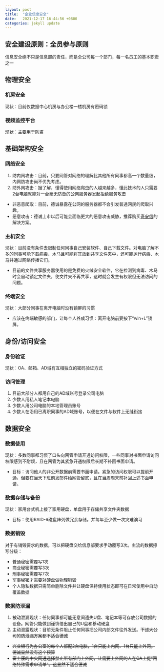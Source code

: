```yaml
---
layout: post
title:  "企业信息安全"
date:   2021-12-17 16:44:56 +0800
categories: jekyll update
---
```


## **安全建设原则：全员参与原则**
信息安全绝不只是信息部的责任，而是全公司每一个部门，每一名员工的基本职责之一

## 物理安全

### 机房安全
现状：目前仅数据中心机房与办公楼一楼机房有密码锁

### 视频监控平台
现状：主要用于防盗

## 基础架构安全

### 网络安全
1. 防内网攻击：目前，只要网管对网络的理解比其他所有同事都高一个数量级，内网防攻击尚不优先考虑。
1. 防外网攻击：据了解，懂得使用网络爬虫的人越来越多，懂此技术的人只需要2台电脑就能对一台毫无防备的公网服务器发起拒绝服务攻击
+ 非恶意爬取：目前，德诚暴露在公网的服务器都不会引发普通网民的爬取兴趣。
+ 恶意攻击：德诚上市以后可能会面临更大的恶意攻击威胁，推荐购买[奇安信](https://www.qianxin.com/product/detail/pid/376)的解决方案。

### 主机安全
现状：目前没有条件去限制任何同事自己安装软件、自己下载文件。对电脑了解不多的同事可能下载病毒、木马且可能将其放到共享文件夹中，还可能运行病毒、木马并通过网络传播它们。
+ 目前的文件共享服务器使用的是免费的火绒安全软件，它在检测到病毒、木马时会自动锁定文件夹，使文件夹不再共享，这时就会发生有权限但无法访问的问题。

### 终端安全
现状：大部分同事在离开电脑时没有锁屏的习惯
+ 应该在终端敏感的部门，让每个人养成习惯：离开电脑前要按下“win+L”锁屏。

## 身份/访问安全

### 身份验证
现状：OA、邮箱、AD域有互相独立的密码验证方式

### 访问管理
1. 目前大部分人都用自己的AD域账号登录公司电脑
1. 少数人用私人笔记本电脑
1. 少数人用公司电脑的本地管理员账号
1. 少数人在沿用已离职同事的AD域账号，以便在文件与软件上无缝衔接

## 数据安全

### 数据使用
现状：多数同事都习惯了口头向网管申请开通访问权限，一些同事对书面申请访问权限感到不耐烦，且在网管为其紧急开通权限后长期不补回书面申请。
+ 目标：访问他人的非公开数据前需要书面申请。紧急的访问权限可以提前开通，但要在当天下班前发邮件给网管留底，且在当周周末前补回上述书面申请。

### 数据存储与备份
现状：家用台式机上接了家用硬盘，单盘用于存储共享文件夹数据
+ 目标：使用RAID-6磁盘阵列做冗余存储，并每年至少做一次灾难演习

### 数据销毁
对于有销毁要求的数据，可以把硬盘交给信息部要求手动覆写3次。主流的数据擦写分级：
+ 普通秘密需覆写1次
+ 商业秘密需覆写3次
+ 刑事秘密需覆写7次
+ 军事秘密才需要对硬盘做物理销毁
+ 个人隐私数据只需简单删除文件并让硬盘保持使用状态即可在日常使用中自动覆盖数据

### 数据防泄漏
1. 被动泄漏现状：任何同事都可能无意间遗失U盘、笔记本等可存放公司数据的设备。网管只能做到谨慎借出自己的U盘和移动硬盘
1. 主动泄露现状：目前无条件阻止任何同事把公司内部文件往外发送。~~下述大公司的防泄漏方案都不适合德诚~~
+ ~~兴业银行为办公室的每个人都配2台电脑，1台只能上内网、1台只能上外网。德诚显然没有这个预算~~
+ ~~富士康的中央网通选择禁止所有部门上外网，让需要上外网的人在OA上提“网络特殊需求申请单”。这显然不适合德诚~~

